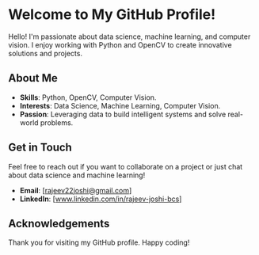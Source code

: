 # Welcome to My GitHub Profile!

Hello! I'm passionate about data science, machine learning, and computer vision. I enjoy working with Python and OpenCV to create innovative solutions and projects.

## About Me

- **Skills**: Python, OpenCV, Computer Vision.
- **Interests**: Data Science, Machine Learning, Computer Vision.
- **Passion**: Leveraging data to build intelligent systems and solve real-world problems.

## Get in Touch

Feel free to reach out if you want to collaborate on a project or just chat about data science and machine learning!

- **Email**: [rajeev22joshi@gmail.com]
- **LinkedIn**: [www.linkedin.com/in/rajeev-joshi-bcs]

## Acknowledgements

Thank you for visiting my GitHub profile. Happy coding!

